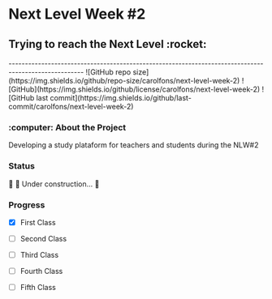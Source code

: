 <h1> Next Level Week #2</h1> 
<h2> Trying to reach the Next Level :rocket: </h2>
-----------------------------------------------------------------------------------------------------
![GitHub repo size](https://img.shields.io/github/repo-size/carolfons/next-level-week-2)
![GitHub](https://img.shields.io/github/license/carolfons/next-level-week-2)
![GitHub last commit](https://img.shields.io/github/last-commit/carolfons/next-level-week-2)

<h3> :computer: About the Project </h3>
<p> Developing a study plataform for teachers and students during the NLW#2 </p>

<h3> Status </h3>
<p> 🚧  🚀 Under construction...  🚧 </p>

### Progress
- [x] First Class
- [ ] Second Class
- [ ] Third Class
- [ ] Fourth Class
- [ ] Fifth Class


